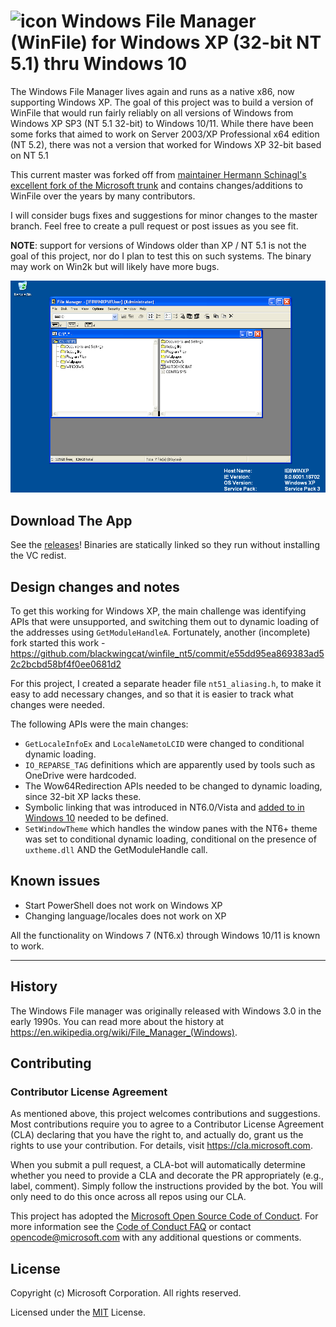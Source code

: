 # ![icon](winfile.png) Windows File Manager (WinFile) for Windows XP (32-bit NT 5.1) thru Windows 10

The Windows File Manager lives again and runs as a native x86, now supporting Windows XP.
The goal of this project was to build a version of WinFile that would run fairly reliably on all versions of Windows from Windows XP SP3 (NT 5.1 32-bit) to Windows 10/11.
While there have been some forks that aimed to work on Server 2003/XP Professional x64 edition (NT 5.2), there was not a version that worked for Windows XP 32-bit based on NT 5.1

This current master was forked off from [maintainer Hermann Schinagl's excellent fork of the Microsoft trunk](https://github.com/schinagl/winfile) and contains changes/additions to WinFile over the years by many contributors.

I will consider bugs fixes and suggestions for minor changes to the master branch. Feel free to create a pull request or post issues as you see fit.

**NOTE**: support for versions of Windows older than XP / NT 5.1 is not the goal of this project, nor do I plan to test this on such systems. The binary may work on Win2k but will likely have more bugs.

![Winfile running in XP Professional SP3 32-bit](winfile_xpsp3_running.png)

## Download The App
See the [releases](https://github.com/wesinator/winfile_xp/releases)!
Binaries are statically linked so they run without installing the VC redist.

## Design changes and notes

To get this working for Windows XP, the main challenge was identifying APIs that were unsupported, and switching them out to dynamic loading of the addresses using `GetModuleHandleA`.
Fortunately, another (incomplete) fork started this work - https://github.com/blackwingcat/winfile_nt5/commit/e55dd95ea869383ad52c2bcbd58bf4f0ee0681d2

For this project, I created a separate header file `nt51_aliasing.h`, to make it easy to add necessary changes, and so that it is easier to track what changes were needed.

The following APIs were the main changes:
 - `GetLocaleInfoEx` and `LocaleNametoLCID` were changed to conditional dynamic loading.
 - `IO_REPARSE_TAG` definitions which are apparently used by tools such as OneDrive were hardcoded.
 - The Wow64Redirection APIs needed to be changed to dynamic loading, since 32-bit XP lacks these.
 - Symbolic linking that was introduced in NT6.0/Vista and [added to in Windows 10](https://blogs.windows.com/windowsdeveloper/2016/12/02/symlinks-windows-10/) needed to be defined.
 - `SetWindowTheme` which handles the window panes with the NT6+ theme was set to conditional dynamic loading, conditional on the presence of `uxtheme.dll` AND the GetModuleHandle call.

## Known issues
- Start PowerShell does not work on Windows XP
- Changing language/locales does not work on XP

All the functionality on Windows 7 (NT6.x) through Windows 10/11 is known to work.

------

## History
The Windows File manager was originally released with Windows 3.0 in the early 1990s.  You
can read more about the history at https://en.wikipedia.org/wiki/File_Manager_(Windows).

## Contributing

### Contributor License Agreement
As mentioned above, this project welcomes contributions and suggestions.  Most contributions require you to agree to a
Contributor License Agreement (CLA) declaring that you have the right to, and actually do, grant us
the rights to use your contribution. For details, visit https://cla.microsoft.com.

When you submit a pull request, a CLA-bot will automatically determine whether you need to provide
a CLA and decorate the PR appropriately (e.g., label, comment). Simply follow the instructions
provided by the bot. You will only need to do this once across all repos using our CLA.

This project has adopted the [Microsoft Open Source Code of Conduct](https://opensource.microsoft.com/codeofconduct/).
For more information see the [Code of Conduct FAQ](https://opensource.microsoft.com/codeofconduct/faq/) or
contact [opencode@microsoft.com](mailto:opencode@microsoft.com) with any additional questions or comments.

## License
Copyright (c) Microsoft Corporation. All rights reserved.

Licensed under the [MIT](LICENSE) License.

[NO_TRAIN]::
